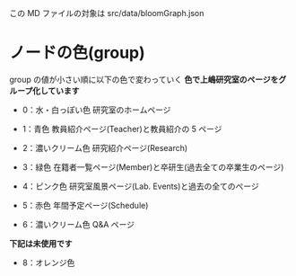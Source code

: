 この MD ファイルの対象は src/data/bloomGraph.json

# ノードの色(group)

group の値が小さい順に以下の色で変わっていく
**色で上嶋研究室のページをグループ化しています**

- 0：水・白っぽい色
  研究室のホームページ

- 1：青色
  教員紹介ページ(Teacher)と教員紹介の 5 ページ

- 2：濃いクリーム色
  研究紹介ページ(Research)

- 3：緑色
  在籍者一覧ページ(Member)と卒研生(過去全ての卒業生のページ)

- 4：ピンク色
  研究室風景ページ(Lab. Events)と過去の全てのぺージ

- 5：赤色
  年間予定ページ(Schedule)

- 6：濃いクリーム色
  Q&A ページ

**下記は未使用です**

- 8：オレンジ色
